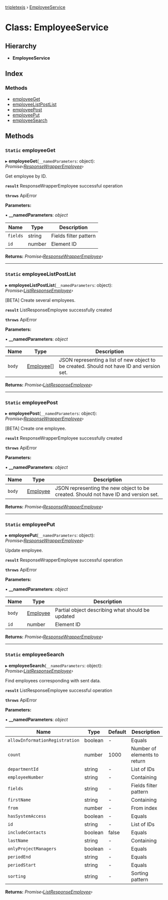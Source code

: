 [tripletexjs](../README.md) › [EmployeeService](employeeservice.md)

# Class: EmployeeService

## Hierarchy

* **EmployeeService**

## Index

### Methods

* [employeeGet](employeeservice.md#static-employeeget)
* [employeeListPostList](employeeservice.md#static-employeelistpostlist)
* [employeePost](employeeservice.md#static-employeepost)
* [employeePut](employeeservice.md#static-employeeput)
* [employeeSearch](employeeservice.md#static-employeesearch)

## Methods

### `Static` employeeGet

▸ **employeeGet**(`__namedParameters`: object): *Promise‹[ResponseWrapperEmployee](../interfaces/responsewrapperemployee.md)›*

Get employee by ID.

**`result`** ResponseWrapperEmployee successful operation

**`throws`** ApiError

**Parameters:**

▪ **__namedParameters**: *object*

Name | Type | Description |
------ | ------ | ------ |
`fields` | string | Fields filter pattern |
`id` | number | Element ID |

**Returns:** *Promise‹[ResponseWrapperEmployee](../interfaces/responsewrapperemployee.md)›*

___

### `Static` employeeListPostList

▸ **employeeListPostList**(`__namedParameters`: object): *Promise‹[ListResponseEmployee](../interfaces/listresponseemployee.md)›*

[BETA] Create several employees.

**`result`** ListResponseEmployee successfully created

**`throws`** ApiError

**Parameters:**

▪ **__namedParameters**: *object*

Name | Type | Description |
------ | ------ | ------ |
`body` | [Employee](../modules/employee.md)[] | JSON representing a list of new object to be created. Should not have ID and version set. |

**Returns:** *Promise‹[ListResponseEmployee](../interfaces/listresponseemployee.md)›*

___

### `Static` employeePost

▸ **employeePost**(`__namedParameters`: object): *Promise‹[ResponseWrapperEmployee](../interfaces/responsewrapperemployee.md)›*

[BETA] Create one employee.

**`result`** ResponseWrapperEmployee successfully created

**`throws`** ApiError

**Parameters:**

▪ **__namedParameters**: *object*

Name | Type | Description |
------ | ------ | ------ |
`body` | [Employee](../modules/employee.md) | JSON representing the new object to be created. Should not have ID and version set. |

**Returns:** *Promise‹[ResponseWrapperEmployee](../interfaces/responsewrapperemployee.md)›*

___

### `Static` employeePut

▸ **employeePut**(`__namedParameters`: object): *Promise‹[ResponseWrapperEmployee](../interfaces/responsewrapperemployee.md)›*

Update employee.

**`result`** ResponseWrapperEmployee successful operation

**`throws`** ApiError

**Parameters:**

▪ **__namedParameters**: *object*

Name | Type | Description |
------ | ------ | ------ |
`body` | [Employee](../modules/employee.md) | Partial object describing what should be updated |
`id` | number | Element ID |

**Returns:** *Promise‹[ResponseWrapperEmployee](../interfaces/responsewrapperemployee.md)›*

___

### `Static` employeeSearch

▸ **employeeSearch**(`__namedParameters`: object): *Promise‹[ListResponseEmployee](../interfaces/listresponseemployee.md)›*

Find employees corresponding with sent data.

**`result`** ListResponseEmployee successful operation

**`throws`** ApiError

**Parameters:**

▪ **__namedParameters**: *object*

Name | Type | Default | Description |
------ | ------ | ------ | ------ |
`allowInformationRegistration` | boolean | - | Equals |
`count` | number | 1000 | Number of elements to return |
`departmentId` | string | - | List of IDs |
`employeeNumber` | string | - | Containing |
`fields` | string | - | Fields filter pattern |
`firstName` | string | - | Containing |
`from` | number | - | From index |
`hasSystemAccess` | boolean | - | Equals |
`id` | string | - | List of IDs |
`includeContacts` | boolean | false | Equals |
`lastName` | string | - | Containing |
`onlyProjectManagers` | boolean | - | Equals |
`periodEnd` | string | - | Equals |
`periodStart` | string | - | Equals |
`sorting` | string | - | Sorting pattern |

**Returns:** *Promise‹[ListResponseEmployee](../interfaces/listresponseemployee.md)›*
